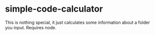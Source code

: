 # simple-code-calculator
This is nothing special, it just calculates some information about a folder you input. Requires node.
